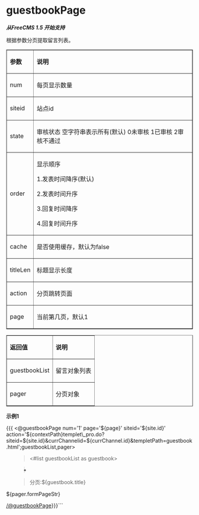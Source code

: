 # guestbookPage #

<p>
<b><i><span>从<span>FreeCMS 1.5 </span>开始支持<span></span></span></i></b>
</p>
<p>
<span>根据参数分页提取留言列表。<span></span></span>
</p>
<table cellpadding='0' border='1' cellspacing='0'>
<tbody>
<tr>
<td>
<p>
<b><span>参数<span></span></span></b>
</p>
</td>
<td>
<p>
<b><span>说明<span></span></span></b>
</p>
</td>
</tr>
<tr>
<td>
<p>
<span>num</span>
</p>
</td>
<td>
<p>
<span>每页显示数量<span></span></span>
</p>
</td>
</tr>
<tr>
<td>
<p>
<span>siteid</span>
</p>
</td>
<td>
<p>
<span>站点<span>id</span></span>
</p>
</td>
</tr>
<tr>
<td>
<p>
<span>state</span>
</p>
</td>
<td>
<p>
<span>审核状态 空字符串表示所有<span>(</span>默认<span>) 0</span>未审核<span> 1</span>已审核<span> 2</span>审核不通过<span></span></span>
</p>
</td>
</tr>
<tr>
<td>
<p>
<span>order</span>
</p>
</td>
<td>
<p>
<span>显示顺序<span></span></span>
</p>
<p>
<span>1.</span><span>发表时间降序<span>(</span>默认<span>)</span></span>
</p>
<p>
<span>2.</span><span>发表时间升序<span></span></span>
</p>
<p>
<span>3.</span><span>回复时间降序<span></span></span>
</p>
<p>
<span>4.</span><span>回复时间升序<span></span></span>
</p>
</td>
</tr>
<tr>
<td>
<p>
<span>cache</span>
</p>
</td>
<td>
<p>
<span>是否使用缓存，默认为<span>false</span></span>
</p>
</td>
</tr>
<tr>
<td>
<p>
<span>titleLen</span>
</p>
</td>
<td>
<p>
<span>标题显示长度<span></span></span>
</p>
</td>
</tr>
<tr>
<td>
<p>
<span>action</span>
</p>
</td>
<td>
<p>
<span>分页跳转页面<span></span></span>
</p>
</td>
</tr>
<tr>
<td>
<p>
<span>page</span>
</p>
</td>
<td>
<p>
<span>当前第几页，默认<span>1</span></span>
</p>
</td>
</tr>
</tbody>
</table>
<p>
<span></span>
</p>
<table cellpadding='0' border='1' cellspacing='0'>
<tbody>
<tr>
<td>
<p>
<b><span>返回值<span></span></span></b>
</p>
</td>
<td>
<p>
<b><span>说明<span></span></span></b>
</p>
</td>
</tr>
<tr>
<td>
<p>
<span>guestbookList</span>
</p>
</td>
<td>
<p>
<span>留言对象列表<span></span></span>
</p>
</td>
</tr>
<tr>
<td>
<p>
<span>pager</span>
</p>
</td>
<td>
<p>
<span>分页对象<span></span></span>
</p>
</td>
</tr>
</tbody>
</table>
<p>
<span></span>
</p>
<p>
<b><span>示例<span>1</span></span></b><span></span>
</p>{{{
<@guestbookPage  num='1' page='${page}' siteid='${site.id}' action='${contextPath}templet\_pro.do?siteid=${site.id}&currChannelid=${currChannel.id}&templetPath=guestbook.html';guestbookList,pager>


<ul>

<blockquote><#list guestbookList as guestbook></blockquote>

<blockquote><li></blockquote>

<blockquote>分页:${guestbook.title}</blockquote>

<blockquote></li></blockquote>

<blockquote></#list></blockquote>

</ul>

${pager.formPageStr}

</@guestbookPage>}}}```